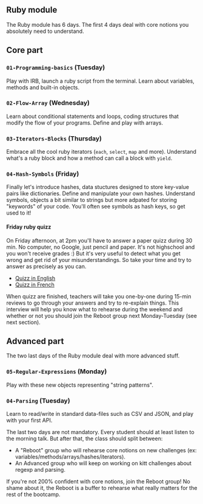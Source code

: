 ## Ruby module

The Ruby module has 6 days. The first 4 days deal with core notions you absolutely need to understand.

## Core part

### `01-Programming-basics` (Tuesday)
Play with IRB, launch a ruby script from the terminal. Learn about variables, methods and built-in objects.

### `02-Flow-Array` (Wednesday)
Learn about conditional statements and loops, coding structures that modify the flow of your programs. Define and play with arrays.

### `03-Iterators-Blocks` (Thursday)
Embrace all the cool ruby iterators (`each`, `select`, `map` and more). Understand what's a ruby block and how a method can call a block with `yield`.
### `04-Hash-Symbols` (Friday)

Finally let's introduce hashes, data stuctures designed to store key-value pairs like dictionaries. Define and manipulate your own hashes. Understand symbols, objects a bit similar to strings but more adpated for storing "keywords" of your code. You'll often see symbols as hash keys, so get used to it!

#### Friday ruby quizz
On Friday afternoon, at 2pm you'll have to answer a paper quizz during 30 min. No computer, no Google, just pencil and paper. It's not highschool and you won't receive grades :) But it's very useful to detect what you get wrong and get rid of your misunderstandings. So take your time and try to answer as precisely as you can.

- [Quizz in English](https://github.com/lewagon/quizzes/raw/gh-pages/pdf/1-ruby-english.pdf)
- [Quizz in French](https://github.com/lewagon/quizzes/raw/gh-pages/pdf/1-ruby-french.pdf)

When quizz are finished, teachers will take you one-by-one during 15-min reviews to go through your answers and try to re-explain things. This interview will help you know what to rehearse during the weekend and whether or not you should join the Reboot group next Monday-Tuesday (see next section).

## Advanced part

The two last days of the Ruby module deal with more advanced stuff.

### `05-Regular-Expressions` (Monday)
Play with these new objects representing "string patterns".

### `04-Parsing` (Tuesday)
Learn to read/write in standard data-files such as CSV and JSON, and play with your first API.

The last two days are not mandatory. Every student should at least listen to the morning talk. But after that, the class should split between:

- A "Reboot" group who will rehearse core notions on new challenges (ex: variables/methods/arrays/hashes/iterators).
- An Advanced group who will keep on working on kitt challenges about regexp and parsing.

If you're not 200% confident with core notions, join the Reboot group! No shame about it, the Reboot is a buffer to rehearse what really matters for the rest of the bootcamp.
